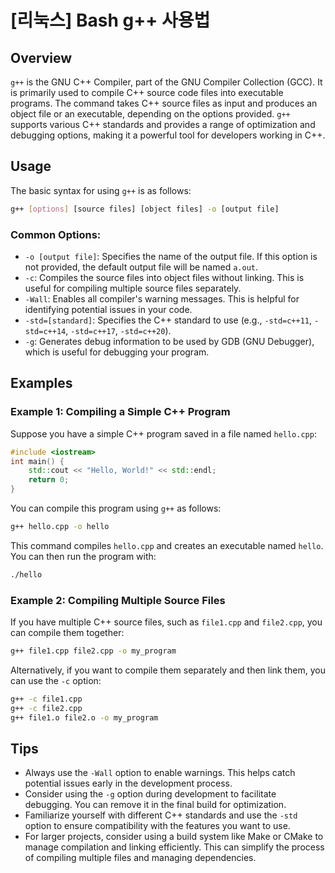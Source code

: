 # [리눅스] Bash g++ 사용법

## Overview
`g++` is the GNU C++ Compiler, part of the GNU Compiler Collection (GCC). It is primarily used to compile C++ source code files into executable programs. The command takes C++ source files as input and produces an object file or an executable, depending on the options provided. `g++` supports various C++ standards and provides a range of optimization and debugging options, making it a powerful tool for developers working in C++.

## Usage
The basic syntax for using `g++` is as follows:

```bash
g++ [options] [source files] [object files] -o [output file]
```

### Common Options:
- `-o [output file]`: Specifies the name of the output file. If this option is not provided, the default output file will be named `a.out`.
- `-c`: Compiles the source files into object files without linking. This is useful for compiling multiple source files separately.
- `-Wall`: Enables all compiler's warning messages. This is helpful for identifying potential issues in your code.
- `-std=[standard]`: Specifies the C++ standard to use (e.g., `-std=c++11`, `-std=c++14`, `-std=c++17`, `-std=c++20`).
- `-g`: Generates debug information to be used by GDB (GNU Debugger), which is useful for debugging your program.

## Examples

### Example 1: Compiling a Simple C++ Program
Suppose you have a simple C++ program saved in a file named `hello.cpp`:

```cpp
#include <iostream>
int main() {
    std::cout << "Hello, World!" << std::endl;
    return 0;
}
```

You can compile this program using `g++` as follows:

```bash
g++ hello.cpp -o hello
```

This command compiles `hello.cpp` and creates an executable named `hello`. You can then run the program with:

```bash
./hello
```

### Example 2: Compiling Multiple Source Files
If you have multiple C++ source files, such as `file1.cpp` and `file2.cpp`, you can compile them together:

```bash
g++ file1.cpp file2.cpp -o my_program
```

Alternatively, if you want to compile them separately and then link them, you can use the `-c` option:

```bash
g++ -c file1.cpp
g++ -c file2.cpp
g++ file1.o file2.o -o my_program
```

## Tips
- Always use the `-Wall` option to enable warnings. This helps catch potential issues early in the development process.
- Consider using the `-g` option during development to facilitate debugging. You can remove it in the final build for optimization.
- Familiarize yourself with different C++ standards and use the `-std` option to ensure compatibility with the features you want to use.
- For larger projects, consider using a build system like Make or CMake to manage compilation and linking efficiently. This can simplify the process of compiling multiple files and managing dependencies.